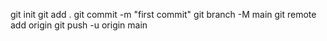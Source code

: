 git init
git add .
git commit -m "first commit"
git branch -M main
git remote add origin <URL>
git push -u origin main
